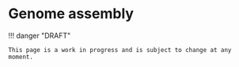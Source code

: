 # Genome assembly

!!! danger "DRAFT"

    This page is a work in progress and is subject to change at any moment.
